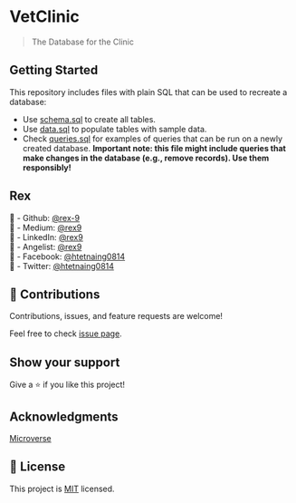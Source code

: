 # VetClinic

> The Database for the Clinic

## Getting Started

This repository includes files with plain SQL that can be used to recreate a database:

- Use [schema.sql](./schema.sql) to create all tables.
- Use [data.sql](./data.sql) to populate tables with sample data.
- Check [queries.sql](./queries.sql) for examples of queries that can be run on a newly created database. **Important note: this file might include queries that make changes in the database (e.g., remove records). Use them responsibly!**

## Rex

👤 - Github: [@rex-9](https://github.com/rex-9/)<br>
👤 - Medium: [@rex9](https://medium.com/@rex9/)<br>
👤 - LinkedIn: [@rex9](https://www.linkedin.com/in/rex9/)<br>
👤 - Angelist: [@rex9](https://angel.co/u/rex9)<br>
👤 - Facebook: [@htetnaing0814](https://www.facebook.com/htetnaing0814)<br>
👤 - Twitter: [@htetnaing0814](https://www.twitter.com/htetnaing0814)<br>

## 🤝 Contributions

Contributions, issues, and feature requests are welcome!

Feel free to check [issue page](https://github.com/rex-9/vetclinic/issues).

## Show your support

Give a ⭐️ if you like this project!

## Acknowledgments

[Microverse](https://bit.ly/MicroverseTN)


## 📝 License

This project is [MIT](./MIT.md) licensed.